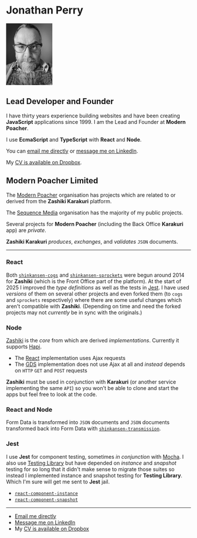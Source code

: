 # Jonathan Perry

<img src="./jonathan-perry.png" alt="A profile picture of Jonathan Perry" width="25%" />

## Lead Developer and Founder

I have thirty years experience building websites and have been creating **JavaScript** applications since 1999. I am the Lead and Founder at **Modern Poacher**.

I use **EcmaScript** and **TypeScript** with **React** and **Node**.

You can [email me directly](mailto:jonathanperry@jonathanperry.com) or [message me on LinkedIn](https://linkedin.com/pub/jonathan-perry/0/327/822).

My [CV is available on Dropbox](https://www.dropbox.com/scl/fi/p7xxztow6wmkrvjlhtxn4/Jonathan-Perry.docx?rlkey=9f2chcljox2o7wa2wwhecvwbr&st=1vpamj2h&dl=0).

## Modern Poacher Limited

The [Modern Poacher](https://github.com/modernpoacher) organisation has projects which are related to or derived from the **Zashiki Karakuri** platform.

The [Sequence Media](https://github.com/sequencemedia) organisation has the majority of my public projects.

Several projects for **Modern Poacher** (including the Back Office **Karakuri** app) are _private_.

**Zashiki Karakuri** _produces_, _exchanges_, and _validates_ `JSON` documents.

---

### React

Both [`shinkansen-cogs`](https://github.com/modernpoacher/shinkansen-cogs) and [`shinkansen-sprockets`](https://github.com/modernpoacher/shinkansen-sprockets) were begun around 2014 for **Zashiki** (which is the Front Office part of the platform). At the start of 2025 I improved the _type definitions_ as well as the tests in [Jest](https://jestjs.io/). I have used _versions_ of them on several other projects and even forked them (to `cogs` and `sprockets` respectively) where there are some useful changes which aren't compatible with **Zashiki**. (Depending on time and need the forked projects may not _currently_ be in sync with the originals.)

### Node

[Zashiki](https://github.com/modernpoacher/zashiki) is the _core_ from which are derived _implementations_. Currently it supports [Hapi](https://hapi.dev/).

- The [React](https://github.com/modernpoacher/zashiki-react-redux-ui) implementation uses Ajax requests
- The [GDS](https://github.com/modernpoacher/zashiki-govuk-frontend-ui) implementation does not use Ajax at all and _instead_ depends on `HTTP` `GET` and `POST` requests

**Zashiki** must be used in conjunction with **Karakuri** (or another service implementing the same `API`) so you won't be able to clone and start the apps but feel free to look at the code.

### React and Node

Form Data is transformed into `JSON` documents and `JSON` documents transformed back into Form Data with [`shinkansen-transmission`](https://github.com/modernpoacher/shinkansen-transmission).

### Jest

I use **Jest** for component testing, sometimes _in conjunction_ with [Mocha](https://mochajs.org/). I also use [Testing Library](https://testing-library.com/) but have depended on _instance_ and _snapshot_ testing for so long that it didn't make sense to migrate those suites so instead I implemented  instance and snapshot testing for **Testing Library**. Which I'm sure will get me sent to **Jest** jail.

- [`react-component-instance`](https://github.com/modernpoacher/react-component-instance)
- [`react-component-snapshot`](https://github.com/modernpoacher/react-component-snapshot)

---

- [Email me directly](mailto:jonathanperry@jonathanperry.com)
- [Message me on LinkedIn](https://linkedin.com/pub/jonathan-perry/0/327/822)
- My [CV is available on Dropbox](https://www.dropbox.com/scl/fi/p7xxztow6wmkrvjlhtxn4/Jonathan-Perry.docx?rlkey=9f2chcljox2o7wa2wwhecvwbr&st=1vpamj2h&dl=0)
